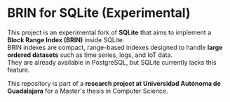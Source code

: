 # BRIN for SQLite (Experimental)

This project is an experimental fork of **SQLite** that aims to implement a **Block Range Index (BRIN)** inside SQLite.  
BRIN indexes are compact, range-based indexes designed to handle **large ordered datasets** such as time series, logs, and IoT data.  
They are already available in PostgreSQL, but SQLite currently lacks this feature.  

This repository is part of a **research project at Universidad Autónoma de Guadalajara** for a Master's thesis in Computer Science.  

